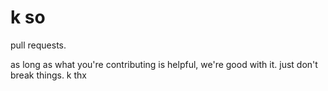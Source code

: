 # k so

pull requests.

as long as what you're contributing is helpful, we're good with it. just don't break things. k thx
